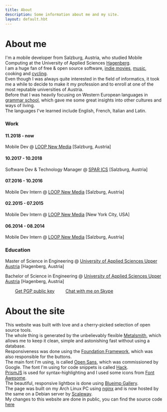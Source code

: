 ```yaml
---
title: About
description: Some information about me and my site.
layout: default.hbt
---
```


# About me  
I'm a mobile developer from Salzburg, Austria, who studied Mobile Computing at the University of Applied Sciences [Hagenberg](http://www-en.fh-ooe.at/hagenberg-campus/).  
I am a huge fan of free & open source software, [indie movies](https://mubi.com/users/7455172), [music](http://www.last.fm/user/FlowingKashmir), cooking and [cycling](https://www.strava.com/athletes/31547446).  
Even though I was always quite interested in the field of informatics, it took me a while to decide to make it my profession and to enroll at one of the most reputable universities of Austria.  
Before that I was heavily focusing on Western European languages in [grammar school](http://www.bgnonntal.at/), which gave me some great insights into other cultures and ways of living.  
The languages I've learned include English, French, Italian and Latin.  

### Work  

#### 11.2018 - now

Mobile Dev @ [LOOP New Media](http://www.agentur-loop.com/) [Salzburg, Austria]  

#### 10.2017 - 10.2018

Software Dev & Technology Manager @ [SPAR ICS](https://www.spar-ics.com/) [Salzburg, Austria]

#### 07.2016 - 10.2016

Mobile Dev Intern @ [LOOP New Media](http://www.agentur-loop.com/) [Salzburg, Austria]

#### 02.2015 - 07.2015  

Mobile Dev Intern @ [LOOP New Media](http://www.agentur-loop.com/) [New York City, USA]

#### 06.2014 - 08.2014

Mobile Dev Intern @ [LOOP New Media](http://www.agentur-loop.com/) [Salzburg, Austria]

### Education  
Master of Science in Engineering @ [University of Applied Sciences Upper Austria](https://www.fh-ooe.at/en/) [Hagenberg, Austria]

Bachelor of Science in Engineering @ [University of Applied Sciences Upper Austria](https://www.fh-ooe.at/en/) [Hagenberg, Austria]

<i class="fa fa-envelope fa-lg"></i> <span id="obfuscated_email"></span> &nbsp; &nbsp; &nbsp; &nbsp; <i class="fa fa-certificate fa-lg"></i> [Get PGP public key](/keys/florian_schrofner_pub.asc)
&nbsp; &nbsp; &nbsp; &nbsp;<i class="fa fa-skype fa-lg"></i> [Chat with me on Skype](skype:fschrofner?chat)


# About the site  
This website was built with love and a cherry-picked selection of open source tools.  
The whole thing is generated by the unbelievably flexible [Metalsmith](http://www.metalsmith.io/), which allows me to keep it clean, simple and astonishing fast without using a database.  
Responsiveness was done using the [Foundation Framework](http://foundation.zurb.com/), which was also responsible for the buttons.  
The main font I'm using, is called [Open Sans](http://www.google.com/fonts/specimen/Open+Sans), which was commissioned by Google. The font I'm using for code snippets is called [Hack](http://sourcefoundry.org/hack/).  
[PrismJS](http://prismjs.com/) is used for syntax-highlighting and I used some icons from [Font Awesome](http://fortawesome.github.io/Font-Awesome/).  
The beautiful, responsive lightbox is done using [Blueimp Gallery](https://github.com/blueimp/Gallery).  
The page was built on my Arch Linux PC using [nginx](http://nginx.org/) and is now hosted by the same on a Debian server by [Scaleway](https://www.scaleway.com/).  
My changes to this website are done in public, you can find the source code [here](https://github.com/fschrofner/flosch.at)
